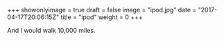+++
showonlyimage = true
draft = false
image = "ipod.jpg"
date = "2017-04-17T20:06:15Z"
title = "ipod"
weight = 0
+++

And I would walk 10,000 miles.

